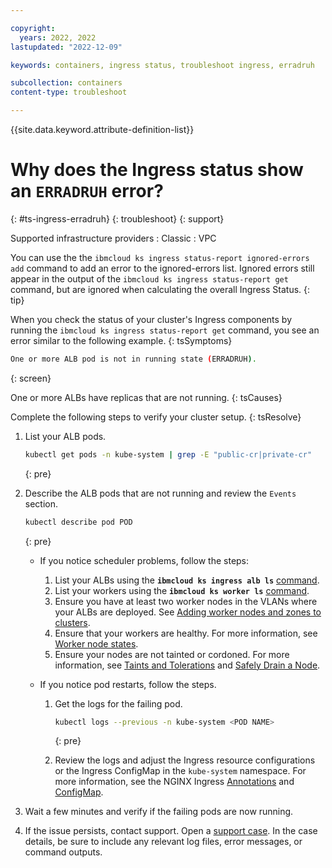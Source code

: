 ```yaml
---

copyright:
  years: 2022, 2022
lastupdated: "2022-12-09"

keywords: containers, ingress status, troubleshoot ingress, erradruh

subcollection: containers
content-type: troubleshoot

---
```


{{site.data.keyword.attribute-definition-list}}


# Why does the Ingress status show an `ERRADRUH` error?
{: #ts-ingress-erradruh}
{: troubleshoot}
{: support}

Supported infrastructure providers
:   Classic
:   VPC

You can use the the `ibmcloud ks ingress status-report ignored-errors add` command to add an error to the ignored-errors list. Ignored errors still appear in the output of the `ibmcloud ks ingress status-report get` command, but are ignored when calculating the overall Ingress Status.
{: tip}

When you check the status of your cluster's Ingress components by running the `ibmcloud ks ingress status-report get` command, you see an error similar to the following example.
{: tsSymptoms}

```sh
One or more ALB pod is not in running state (ERRADRUH).
```
{: screen}

One or more ALBs have replicas that are not running.
{: tsCauses}

Complete the following steps to verify your cluster setup.
{: tsResolve}

1. List your ALB pods.
    ```sh
    kubectl get pods -n kube-system | grep -E "public-cr|private-cr"
    ```
    {: pre}
    
1. Describe the ALB pods that are not running and review the `Events` section.
    ```sh
    kubectl describe pod POD
    ```
    {: pre}


    - If you notice scheduler problems, follow the steps:
        1. List your ALBs using the **`ibmcloud ks ingress alb ls`** [command](/docs/containers?topic=containers-kubernetes-service-cli#cs_albs).
        1. List your workers using the **`ibmcloud ks worker ls`** [command](/docs/containers?topic=containers-kubernetes-service-cli#cs_workers).
        1. Ensure you have at least two worker nodes in the VLANs where your ALBs are deployed. See [Adding worker nodes and zones to clusters](/docs/containers?topic=containers-add_workers).
        1. Ensure that your workers are healthy. For more information, see [Worker node states](/docs/containers?topic=containers-worker-node-state-reference).
        1. Ensure your nodes are not tainted or cordoned. For more information, see [Taints and Tolerations](https://kubernetes.io/docs/concepts/scheduling-eviction/taint-and-toleration/) and [Safely Drain a Node](https://kubernetes.io/docs/tasks/administer-cluster/safely-drain-node/).
        
    - If you notice pod restarts, follow the steps.
        1. Get the logs for the failing pod.
            ```sh
            kubectl logs --previous -n kube-system <POD NAME>
            ```
            {: pre}
            
        1. Review the logs and adjust the Ingress resource configurations or the Ingress ConfigMap in the `kube-system` namespace. For more information, see the NGINX Ingress [Annotations](https://kubernetes.github.io/ingress-nginx/user-guide/nginx-configuration/annotations/) and [ConfigMap](https://kubernetes.github.io/ingress-nginx/user-guide/nginx-configuration/configmap/).
        
1. Wait a few minutes and verify if the failing pods are now running.

1. If the issue persists, contact support. Open a [support case](/docs/get-support?topic=get-support-using-avatar). In the case details, be sure to include any relevant log files, error messages, or command outputs.

